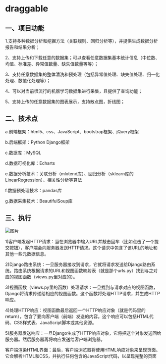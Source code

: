 # draggable

## 一、项目功能

1.支持多种数据分析和挖掘方法（关联规则、回归分析等），并提供生成数据分析报告和结果分析；

2、支持上传和下载任意的数据集；可以查看任意数据集基本统计信息（中位数、均值、标准差、异常值数量、缺失值数量等等）；

3、支持任意数据集的整体清洗和预处理（包括异常值处理、缺失值处理、归一化处理、数值化处理等）；

4、可以对当前很流行的机器学习数据集进行采集，且提供了查询功能；

5、支持上传的任意数据集的图表展示，支持散点图，折线图；

## 二、技术点

a.前端框架：html5、css、JavaScript、bootstrap框架、jQuery框架

b.后端框架：Python Django框架

c.数据库：MySQL

d.数据可视化库：Echarts	

e.数据分析技术：关联分析（mlxtend库）、回归分析（sklearn库的LinearRegression）、相关性分析等算法

f.数据预处理技术：pandas库

g.数据采集技术：BeautifulSoup库


## 三、执行
![图片](https://user-images.githubusercontent.com/67731042/236098985-473791b0-4223-4b9a-803e-4225eef4d0f5.png)

1)客户端发起HTTP请求：当在浏览器中输入URL并敲击回车（比如点击了一个提交按钮），客户端会向服务器发送HTTP请求。这个请求中包含了该URL的地址和其他一些元数据信息。

2)Django路由系统：一旦服务器接收到请求，它就将请求发送给Django路由系统。路由系统根据请求的URL和视图函数映射表（就是那个urls.py）找到与之对应的视图函数（views.py里对应的）。

3)视图函数（views.py里的函数）处理请求：一旦找到与请求对应的视图函数，Django将请求传递给相应的视图函数。这个函数将处理HTTP请求，并生成HTTP响应。

4)处理HTTP响应：视图函数最后返回一个HTTP响应对象（就是代码里的return），包含了要向客户端（前端）发送的内容。这个响应可以包括HTML代码、CSS样式表、JavaScript脚本或其他资源。

5)服务器发送响应：一旦Django生成了HTTP响应对象，它将把这个对象发送回给服务器。然后服务器再将响应发送给客户端浏览器。

客户端渲染HTML界面：最后，客户端浏览器将使用HTML响应对象来呈现页面。它会解析HTML和CSS，并执行任何包含的JavaScript代码，以呈现完整的页面

